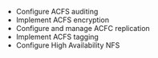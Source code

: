
* Configure ACFS auditing
* Implement ACFS encryption
* Configure and manage ACFC replication
* Implement ACFS tagging
* Configure High Availability NFS